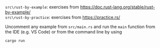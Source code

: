 `src\rust-by-example`: exercises from https://doc.rust-lang.org/stable/rust-by-example/  
`src\rust-by-practice`: exercises from https://practice.rs/

Uncomment any example from `src/main.rs` and run the `main` function from the IDE (e.g. VS Code) or from the command line by using
```bash
cargo run
```